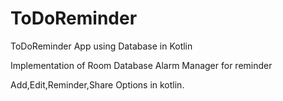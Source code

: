 # ToDoReminder
ToDoReminder App using Database in Kotlin

Implementation of Room Database
Alarm Manager for reminder 

Add,Edit,Reminder,Share Options in kotlin.
